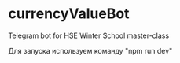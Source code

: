# currencyValueBot
Telegram bot for HSE Winter School master-class 

Для запуска используем команду "npm run dev"
